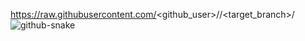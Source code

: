 https://raw.githubusercontent.com/<github_user>/<repository>/<target_branch>/<file>
<picture>
  <source media="(prefers-color-scheme: dark)" srcset="https://raw.githubusercontent.com/lfeliiipe/lfeliiipe/output/github-snake-dark.svg" />
  <source media="(prefers-color-scheme: light)" srcset="https://raw.githubusercontent.com/lfeliiipe/lfeliiipe/output/github-snake.svg" />
  <img alt="github-snake" src="https://raw.githubusercontent.com/lfeliiipe/lfeliiipe/output/github-snake.svg" />
</picture>
